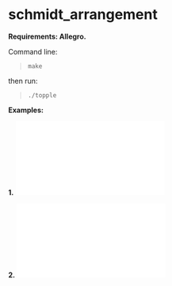 # schmidt_arrangement

**Requirements: Allegro.**

Command line:
> `make`

then run:
> `./topple`

**Examples:** 

**1.** 
![Screenshot](example1.pdf)

**2.** 
![Screenshot](example2.pdf)
